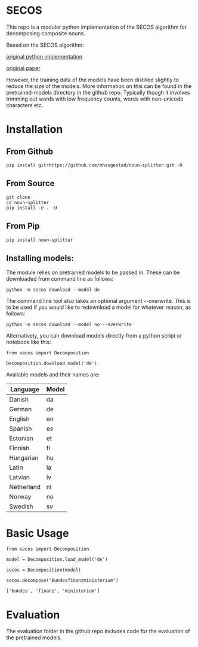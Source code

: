 # SECOS
This repo is a modular python implementation of the SECOS algorithm for decomposing composite nouns.

Based on the SECOS algorithm:

[original python implementation](https://github.com/riedlma/SECOS)

[original paper](https://www.inf.uni-hamburg.de/en/inst/ab/lt/publications/2016-riedletal-naacl.pdf)

However, the training data of the models have been distilled slightly to reduce the size of the models. More information on this can be found in the pretrained-models directory in the github repo. Typically though it involves trimming out words with low frequency counts, words with non-unicode characters etc. 

# Installation

## From Github
`pip install git+https://github.com/mhaugestad/noun-splitter.git -U`

## From Source
```
git clone
cd noun-splitter
pip install -e . -U
```

## From Pip
```
pip install noun-splitter
```

## Installing models:
The module relies on pretrained models to be passed in. These can be downloaded from command line as follows:

`python -m secos download --model de`

The command line tool also takes an optional argument --overwrite. This is to be used if you would like to redownload a model for whatever reason, as follows:

`python -m secos download --model no --overwrite`

Alternatively, you can download models directly from a python script or notebook like this:

```
from secos import Decomposition

Decomposition.download_model('de')
```

Available models and their names are:

| Language  | Model |
| ------------- | ------------- |
| Danish | da |
| German | de |
| English | en |
| Spanish | es |
| Estonian | et |
| Finnish | fi |
| Hungarian | hu |
| Latin | la |
| Latvian | lv |
| Netherland | nl |
| Norway | no |
| Swedish | sv |

# Basic Usage
```
from secos import Decomposition

model = Decomposition.load_model('de')

secos = Decomposition(model)

secos.decompose("Bundesfinanzministerium")

['bundes', 'finanz', 'ministerium']
```

# Evaluation
The evaluation folder in the github repo includes code for the evaluation of the pretrained models.